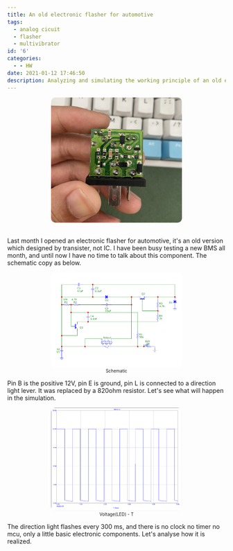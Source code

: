 ```yaml
---
title: An old electronic flasher for automotive
tags:
  - analog cicuit
  - flasher
  - multivibrator
id: '6'
categories:
  - - HW
date: 2021-01-12 17:46:50
description: Analyzing and simulating the working principle of an old electronic flasher. This flasher control unit is used to control the position, direction and emergnecy lights flashing on vehicle. 
---
```


<style>
  .box {width:60%; text-align:center; font-size:10px; margin:0 auto;}
  .box img {border-radius: 10px;}
</style>

<div class="box">
  <img src="https://raw.githubusercontent.com/CarloHan/pic-blog/master/pictures/an%20old%20flasher.jpeg" alt="electric flasher"/>
</div>
<br />

Last month I opened an electronic flasher for automotive, it's an old version which designed by transister, not IC. I have been busy testing a new BMS all month, and until now I have no time to talk about this component. The schematic copy as below.

<div class="box">
  <img src="https://raw.githubusercontent.com/CarloHan/pic-blog/master/pictures/flasher%20schematic.png" alt="schematic" />
  Schematic
</div>

Pin B is the positive 12V, pin E is ground, pin L is connected to a direction light lever. It was replaced by a 820ohm resistor. Let's see what will happen in the simulation.

<div class="box">
  <img src="https://raw.githubusercontent.com/CarloHan/pic-blog/master/pictures/flasher%20simulate.png" alt="simulation" />
  Voltage(LED) - T
</div>

The direction light flashes every 300 ms, and there is no clock no timer no mcu, only a little basic electronic components. Let's analyse how it is realized.
